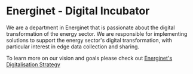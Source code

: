# Energinet - Digital Incubator

We are a department in Energinet that is passionate about the digital transformation of the energy sector. We are responsible for implementing solutions to support the energy sector's digital transformation, with particular interest in edge data collection and sharing.

To learn more on our vision and goals please check out [Energinet's Digitalisation Strategy](https://en.energinet.dk/about-us/digitalisation/)
